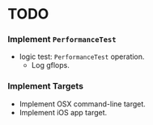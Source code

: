 TODO
====

### Implement `PerformanceTest`
- logic test: `PerformanceTest` operation.
    - Log gflops.

### Implement Targets
- Implement OSX command-line target.
- Implement iOS app target.

